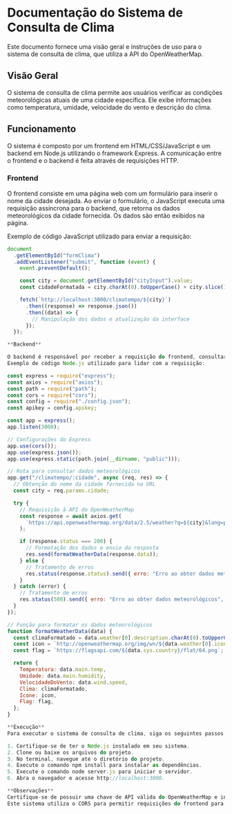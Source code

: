 # Documentação do Sistema de Consulta de Clima

Este documento fornece uma visão geral e instruções de uso para o sistema de consulta de clima, que utiliza a API do OpenWeatherMap.

## Visão Geral

O sistema de consulta de clima permite aos usuários verificar as condições meteorológicas atuais de uma cidade específica. Ele exibe informações como temperatura, umidade, velocidade do vento e descrição do clima.

## Funcionamento

O sistema é composto por um frontend em HTML/CSS/JavaScript e um backend em Node.js utilizando o framework Express. A comunicação entre o frontend e o backend é feita através de requisições HTTP.

### Frontend

O frontend consiste em uma página web com um formulário para inserir o nome da cidade desejada. Ao enviar o formulário, o JavaScript executa uma requisição assíncrona para o backend, que retorna os dados meteorológicos da cidade fornecida. Os dados são então exibidos na página.

Exemplo de código JavaScript utilizado para enviar a requisição:

```javascript
document
  .getElementById("formClima")
  .addEventListener("submit", function (event) {
    event.preventDefault();

    const city = document.getElementById("cityInput").value;
    const cidadeFormatada = city.charAt(0).toUpperCase() + city.slice(1);

    fetch(`http://localhost:3000/climatempo/${city}`)
      .then((response) => response.json())
      .then((data) => {
        // Manipulação dos dados e atualização da interface
      });
  });

**Backend**

O backend é responsável por receber a requisição do frontend, consultar a API do OpenWeatherMap para obter os dados meteorológicos da cidade especificada e enviar a resposta de volta para o frontend.
Exemplo de código Node.js utilizado para lidar com a requisição:

const express = require("express");
const axios = require("axios");
const path = require("path");
const cors = require("cors");
const config = require("./config.json");
const apikey = config.apikey;

const app = express();
app.listen(3000);

// Configurações do Express
app.use(cors());
app.use(express.json());
app.use(express.static(path.join(__dirname, "public")));

// Rota para consultar dados meteorológicos
app.get("/climatempo/:cidade", async (req, res) => {
  // Obtenção do nome da cidade fornecida na URL
  const city = req.params.cidade;

  try {
    // Requisição à API do OpenWeatherMap
    const response = await axios.get(
      `https://api.openweathermap.org/data/2.5/weather?q=${city}&lang=pt_br&appid=${apikey}&units=metric`
    );

    if (response.status === 200) {
      // Formatação dos dados e envio da resposta
      res.send(formatWeatherData(response.data));
    } else {
      // Tratamento de erros
      res.status(response.status).send({ erro: "Erro ao obter dados meteorológicos" });
    }
  } catch (error) {
    // Tratamento de erros
    res.status(500).send({ erro: "Erro ao obter dados meteorológicos", error });
  }
});

// Função para formatar os dados meteorológicos
function formatWeatherData(data) {
  const climaFormatado = data.weather[0].description.charAt(0).toUpperCase() + data.weather[0].description.slice(1);
  const icon = `http://openweathermap.org/img/wn/${data.weather[0].icon}.png`;
  const flag = `https://flagsapi.com/${data.sys.country}/flat/64.png`;

  return {
    Temperatura: data.main.temp,
    Umidade: data.main.humidity,
    VelocidadeDoVento: data.wind.speed,
    Clima: climaFormatado,
    Icone: icon,
    Flag: flag,
  };
}

**Execução**
Para executar o sistema de consulta de clima, siga os seguintes passos:

1. Certifique-se de ter o Node.js instalado em seu sistema.
2. Clone ou baixe os arquivos do projeto.
3. No terminal, navegue até o diretório do projeto.
4. Execute o comando npm install para instalar as dependências.
5. Execute o comando node server.js para iniciar o servidor.
6. Abra o navegador e acesse http://localhost:3000.

**Observações**
Certifique-se de possuir uma chave de API válida do OpenWeatherMap e insira-a no arquivo config.json.
Este sistema utiliza o CORS para permitir requisições do frontend para o backend. Em produção, é importante configurar corretamente as políticas de CORS de acordo com as necessidades de segurança do seu sistema.
